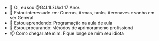 
- 👋 Oi, eu sou @G4L1L3Uxd 17 Anos                           
- 👀 Estou interessado em: Guerras, Armas, tanks, Aeronaves e sonho em ser General
- 🌱 Estou aprendendo: Programação na aula de aula
- 💞️ Estou procurando: Métodos de aprimoramento profissional
- 📫 Como chegar até mim: Fique longe de mim seu idiota
